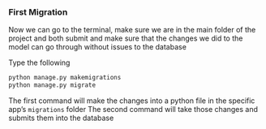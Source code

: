 ### First Migration

Now we can go to the terminal, make sure we are in the main folder of the project and both submit and make sure that the changes we did to the model can go through without issues to the database

Type the following

```bash
python manage.py makemigrations
python manage.py migrate
```

The first command will make the changes into a python file in the specific app’s `migrations` folder
The second command will take those changes and submits them into the database
